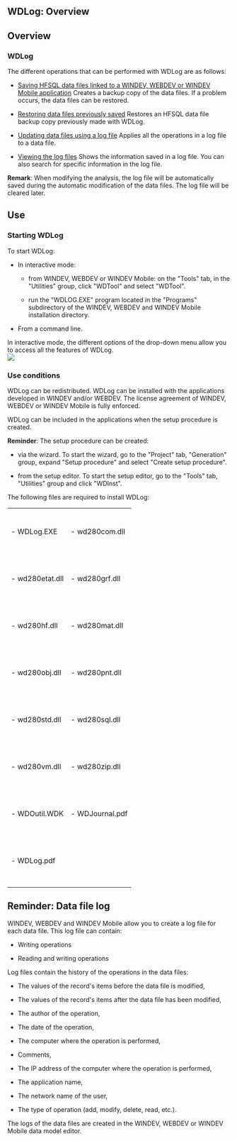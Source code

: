 


## WDLog: Overview
			



<a name="NOTE1"></a>
<a name="NOTE1_1"></a>


## Overview
<a name="overview_ELTTEXTE000232"></a>


### WDLog
<a name="wdlog_ELTPARAGRAPHE000011"></a>

The different operations that can be performed with WDLog are as follows:

- [Saving HFSQL data files linked to a WINDEV, WEBDEV or WINDEV Mobile application](../WDJournal/3516006.md)
	Creates a backup copy of the data files. If a problem occurs, the data files can be restored.

- [Restoring data files previously saved](../WDJournal/3516009.md)
	Restores an HFSQL data file backup copy previously made with WDLog.

- [Updating data files using a log file](../WDJournal/3516001.md)
	Applies all the operations in a log file to a data file.

- [Viewing the log files](../WDJournal/3516007.md)
	Shows the information saved in a log file. You can also search for specific information in the log file.




**Remark**: When modifying the analysis, the log file will be automatically saved during the automatic modification of the data files. The log file will be cleared later.



<a name="NOTE2"></a>
<a name="NOTE2_1"></a>


## Use
<a name="use_ELTTEXTE000262"></a>


### Starting WDLog
<a name="starting_wdlog_ELTPARAGRAPHE000041"></a>

To start WDLog:

- In interactive mode: 

	- from WINDEV, WEBDEV or WINDEV Mobile: on the "Tools" tab, in the "Utilities" group, click "WDTool" and select "WDTool". 

	- run the "WDLOG.EXE" program located in the "Programs" subdirectory of the WINDEV, WEBDEV and WINDEV Mobile installation directory.




- From a command line.




In interactive mode, the different options of the drop-down menu allow you to access all the features of WDLog.<br>![](https://doc.pcsoft.fr/en-US/images/image.awp?langid=3&name=wdjournal.gif)

<a name="NOTE2_2"></a>


### Use conditions
<a name="use_conditions_ELTPARAGRAPHE000069"></a>

WDLog can be redistributed. WDLog can be installed with the applications developed in WINDEV and/or WEBDEV. The license agreement of WINDEV, WEBDEV or WINDEV Mobile is fully enforced.

WDLog can be included in the applications when the setup procedure is created.

**Reminder**: The setup procedure can be created: 

- via the wizard. To start the wizard, go to the "Project" tab, "Generation" group, expand "Setup procedure" and select "Create setup procedure". 

- from the setup editor. To start the setup editor, go to the "Tools" tab, "Utilities" group and click "WDInst".



<a name="NOTE2_3"></a>
The following files are required to install WDLog:


|   |   |
| --- | --- |
| <br><br>- WDLog.EXE<br><br><br> | <br><br>- wd280com.dll<br><br><br> |
| <br><br>- wd280etat.dll<br><br><br> | <br><br>- wd280grf.dll<br><br><br> |
| <br><br>- wd280hf.dll<br><br><br> | <br><br>- wd280mat.dll<br><br><br> |
| <br><br>- wd280obj.dll<br><br><br> | <br><br>- wd280pnt.dll<br><br><br> |
| <br><br>- wd280std.dll<br><br><br> | <br><br>- wd280sql.dll<br><br><br> |
| <br><br>- wd280vm.dll<br><br><br> | <br><br>- wd280zip.dll<br><br><br> |
| <br><br>- WDOutil.WDK<br><br><br> | <br><br>- WDJournal.pdf<br><br><br> |
| <br><br>- WDLog.pdf<br><br><br> |   |
|   |   |



<a name="NOTE3"></a>
<a name="NOTE3_1"></a>


## Reminder: Data file log
<a name="reminder_data_file_log_ELTTEXTE000298"></a>
WINDEV, WEBDEV and WINDEV Mobile allow you to create a log file for each data file. This log file can contain:

- Writing operations

- Reading and writing operations




Log files contain the history of the operations in the data files:

- The values of the record's items before the data file is modified,

- The values of the record's items after the data file has been modified,

- The author of the operation, 

- The date of the operation, 

- The computer where the operation is performed,

- Comments,

- The IP address of the computer where the operation is performed,

- The application name,

- The network name of the user, 

- The type of operation (add, modify, delete, read, etc.).




The logs of the data files are created in the WINDEV, WEBDEV or WINDEV Mobile data model editor.



